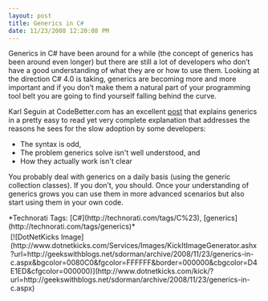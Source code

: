```yaml
---
layout: post
title: Generics in C#
date: 11/23/2008 12:20:08 PM
---
```


Generics in C# have been around for a while (the concept of generics has been around even longer) but there are still a lot of developers who don’t have a good understanding of what they are or how to use them. Looking at the direction C# 4.0 is taking, generics are becoming more and more important and if you don’t make them a natural part of your programming tool belt you are going to find yourself falling behind the curve.

Karl Seguin at CodeBetter.com has an excellent [post](http://codebetter.com/blogs/karlseguin/archive/2008/11/21/back-to-basics-generics.aspx) that explains generics in a pretty easy to read yet very complete explanation that addresses the reasons he sees for the slow adoption by some developers:

*   The syntax is odd, 
*   The problem generics solve isn't well understood, and 
*   How they actually work isn't clear  

You probably deal with generics on a daily basis (using the generic collection classes). If you don’t, you should. Once your understanding of generics grows you can use them in more advanced scenarios but also start using them in your own code.
  <div style="padding-bottom: 0px; margin: 0px; padding-left: 0px; padding-right: 0px; display: inline; float: none; padding-top: 0px" id="scid:0767317B-992E-4b12-91E0-4F059A8CECA8:190ed339-7880-46a5-beba-33363c0688bf" class="wlWriterSmartContent">*Technorati Tags: [C#](http://technorati.com/tags/C%23), [generics](http://technorati.com/tags/generics)*</div><div class="wlWriterHeaderFooter" style="text-align:left; margin:0px; padding:4px 4px 4px 4px;">[![DotNetKicks Image](http://www.dotnetkicks.com/Services/Images/KickItImageGenerator.ashx?url=http://geekswithblogs.net/sdorman/archive/2008/11/23/generics-in-c.aspx&bgcolor=0080C0&fgcolor=FFFFFF&border=000000&cbgcolor=D4E1ED&cfgcolor=000000)](http://www.dotnetkicks.com/kick/?url=http://geekswithblogs.net/sdorman/archive/2008/11/23/generics-in-c.aspx)</div>
